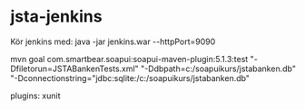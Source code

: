 # jsta-jenkins
Kör jenkins med: java -jar jenkins.war --httpPort=9090

mvn goal
com.smartbear.soapui:soapui-maven-plugin:5.1.3:test 
"-Dfiletorun=JSTABankenTests.xml"
"-Ddbpath=c:/soapuikurs/jstabanken.db"
"-Dconnectionstring="jdbc:sqlite:/c:/soapuikurs/jstabanken.db"


plugins:
xunit
